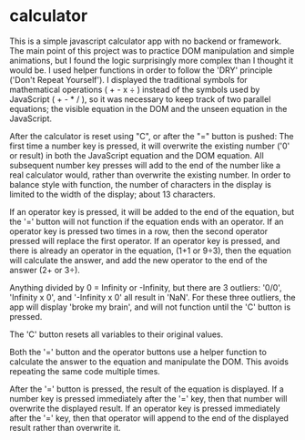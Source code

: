 # calculator
This is a simple javascript calculator app with no backend or framework.
The main point of this project was to practice DOM manipulation and simple animations, but I found the logic surprisingly more complex than I thought it would be.
I used helper functions in order to follow the 'DRY' principle ('Don't Repeat Yourself').
I displayed the traditional symbols for mathematical operations ( + - x ÷ ) instead of the symbols used by JavaScript ( + - * / ), so it was necessary to keep track of two parallel equations; the visible equation in the DOM and the unseen equation in the JavaScript.

After the calculator is reset using "C", or after the "=" button is pushed: 
The first time a number key is pressed, it will overwrite the existing number ('0' or result) in both the JavaScript equation and the DOM equation.
All subsequent number key presses will add to the end of the number like a real calculator would, rather than overwrite the existing number.
In order to balance style with function, the number of characters in the display is limited to the width of the display; about 13 characters.

If an operator key is pressed, it will be added to the end of the equation, but the '=' button will not function if the equation ends with an operator.
If an operator key is pressed two times in a row, then the second operator pressed will replace the first operator.
If an operator key is pressed, and there is already an operator in the equation, (1+1 or 9÷3), then the equation will calculate the answer, and add the new operator to the end of the answer (2+ or 3÷).

Anything divided by 0 = Infinity or -Infinity, but there are 3 outliers:
'0/0', 'Infinity x 0', and '-Infinity x 0' all result in 'NaN'.
For these three outliers, the app will display 'broke my brain', and will not function until the 'C' button is pressed.

The 'C' button resets all variables to their original values.

Both the '=' button and the operator buttons use a helper function to calculate the answer to the equation and manipulate the DOM.
This avoids repeating the same code multiple times.

After the '=' button is pressed, the result of the equation is displayed.
If a number key is pressed immediately after the '=' key, then that number will overwrite the displayed result.
If an operator key is pressed immediately after the '=' key, then that operator will append to the end of the displayed result rather than overwrite it.

